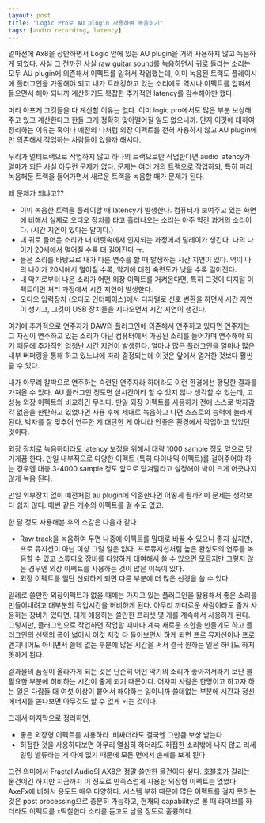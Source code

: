 ```yaml
---
layout: post
title: "Logic Pro로 AU plugin 사용하여 녹음하기"
tags: [audio recording, latency]
---
```


얼마전에 Ax8을 장만하면서 Logic 안에 있는 AU plugin을 거의 사용하지 않고 녹음하게 되었다. 사실 그 전까진 사실 raw guitar sound를 녹음하면서 귀로 들리는 소리는 모두 AU plugin에 의존해서 이펙트를 입혀서 작업했는데, 이미 녹음된 트랙도 플레이시에 플러그인을 가동해야 되고 내가 트래킹하고 있는 소리에도 역시나 이펙트를 입혀서 들으면서 해야 되니까 계산하기도 복잡한 추가적인 latency를 감수해야만 했다. 

머리 아프게 그것들을 다 계산할 이유는 없다. 이미 logic pro에서도 많은 부분 보상해주고 있고 계산한다고 한들 그게 정확히 맞아떨어질 일도 없으니까. 단지 이것에 대하여 정리하는 이유는 혹여나 예전의 나처럼 외장 이펙트를 전혀 사용하지 않고 AU plugin에만 의존해서 작업하는 사람들이 있을까 해서다. 

우리가 멀티트랙으로 작업하지 않고 하나의 트랙으로만 작업한다면 audio latency가 얼마가 되든 사실 아무런 문제가 없다. 문제는 여러 개의 트랙으로 작업하되, 특히 미리 녹음해둔 트랙을 들어가면서 새로운 트랙을 녹음할 때가 문제가 된다. 

왜 문제가 되냐고??

- 이미 녹음한 트랙을 플레이할 때 latency가 발생한다. 컴퓨터가 보여주고 있는 화면에 비해서 실제로 오디오 장치를 타고 흘러나오는 소리는 아주 약간 과거의 소리이다. (시간 지연이 있다는 말이다.)
- 내 귀로 들어온 소리가 내 머릿속에서 인지되는 과정에서 딜레이가 생긴다. 나의 나이가 20세에서 멀어질 수록 더 길어진다 ㅠ.
- 들은 소리를 바탕으로 내가 다른 연주를 할 때 발생하는 시간 지연이 있다. 역이 나의 나이가 20세에서 멀어질 수록, 악기에 대한 숙련도가 낮을 수록 길어진다.
- 내 악기로부터 나온 소리가 어떤 외장 이펙트를 거켜온다면, 특히 그것이 디지털 이펙트이면 처리 과정에서 시간 지연이 발생한다. 
- 오디오 입력장치 (오디오 인터페이스)에서 디지털로 신호 변환을 하면서 시간 지연이 생기고, 그것이 USB 장치들을 지나오면서 시간 지연이 생긴다.

여기에 추가적으로 연주자가 DAW의 플러그인에 의존해서 연주하고 있다면 연주자는 그 자신이 연주하고 있는 소리가 아닌 컴퓨터에서 가공된 소리를 들어가며 연주해야 되기 때문에 추가적인 엄청난 시간 지연이 발생한다. 얼마나 많은 플러그인을 얼마나 많은 내부 버퍼링을 통해 하고 있느냐에 따라 결정되는데 이것은 앞에서 열거한 것보다 훨씬 클 수 있다.

내가 아무리 칼박으로 연주하는 숙련된 연주자라 하더라도 이런 환경에선 황당한 결과를 가져올 수 있다. AU 플러그인 정도면 실시간이라 할 수 있지 않나 생각할 수 있는데, 고성능 외장 이펙트와 비교하긴 무리다. 만일 외장 이펙트를 사용하기 전에 스스로 박자감각 없음을 한탄하고 있었다면 사용 후에 제대로 녹음하고 나면 스스로의 능력에 놀라게 된다. 박자를 잘 맞추어 연주한 게 대단한 게 아니라 안좋은 환경에서 작업하고 있었단 것이다. 

외장 장치로 녹음하더라도 latency 보정을 위해서 대략 1000 sample 정도 앞으로 당기게끔 한다. 만일 내부적으로 다양한 이펙트 (특히 다이내믹 이펙트)를 걸어주어야 하는 경우엔 대충 3-4000 sample 정도 앞으로 당겨달라고 설정해야 박이 크게 어긋나지 않게 녹음 된다. 

만일 외부장치 없이 예전처럼 au plugin에 의존한다면 어떻게 될까? 이 문제는 생각보다 쉽지 않다. 매번 같은 개수의 이펙트를 걸 수도 없고. 

한 달 정도 사용해본 후의 소감은 다음과 같다.

- Raw track을 녹음하여 두면 나중에 이펙트를 맘대로 바꿀 수 있으니 좋지 싶지만, 프로 뮤지션이 아닌 이상 그럴 일은 없다. 프로뮤지션처럼 높은 완성도의 연주를 녹음할 수 있고 스튜디오 장비를 다양하게 대여해서 쓸 수 있으면 모르지만 그렇지 않은 경우엔 외장 이펙트를 사용하는 것이 많은 이득이 있다.
- 외장 이펙트를 일단 신뢰하게 되면 다른 부분에 더 많은 신경을 쓸 수 있다.

일례로 쓸만한 외장이펙트가 없을 때에는 가지고 있는 플러그인을 활용해서 좋은 소리를 만들어내려고 대부분의 작업시간을 허비하게 된다. 아무리 까다로운 사람이라도 즐겨 사용하는 장비가 있다면, 대개 애용하는 쓸만한 프리셋 몇 개를 계속해서 사용하게 된다. 그렇지만, 플러그인으로 작업하면 작업할 때마다 계속 새로운 조합을 만들기도 하고 플러그인의 선택의 폭이 넓어서 이것 저것 다 들어보면서 하게 되면 프로 뮤지션이나 프로 엔지니어도 아니면서 쓸데 없는 부분에 많은 시간을 써서 결국 원하는 일은 하나도 하지 못하게 된다. 

결과물의 품질이 올라가게 되는 것은 단순히 어떤 악기의 소리가 좋아져서라기 보단 불필요한 부분에 허비하는 시간이 줄게 되기 때문이다. 어차피 사람은 한명이고 하고자 하는 일은 다람들 대 여섯 이상이 붙어서 해야하는 일이니까 쓸데없는 부분에 시간과 정신에너지를 쏟다보면 아무것도 할 수 없게 되는 것이다. 

그래서 마지막으로 정리하면,
- 좋은 외장형 이펙트를 사용하라. 비싸더라도 결국엔 그만큼 보상 받는다.
- 허접한 것을 사용하다보면 아무리 열심히 하더라도 허접한 소리밖에 나지 않고 리세일링 벨류라는 게 아예 없기 때문에 모든 면에서 손해를 보게 된다.

그런 의미에서 Fractal Audio의 AX8은 정말 쓸만한 물건이다 싶다. 호불호가 갈리는 물건이긴 하지만 지금까지 이 정도로 만족스럽게 사용한 외장형 이펙트는 없었다. AxeFx에 비해서 용도도 매우 다양하다. 시스템 부하 때문에 많은 이펙트를 걸지 못하는 것은 post processing으로 충분히 가능하고, 현재의 capability로 볼 때 라이브를 하더라도 이펙트를 x떡칠한다 소리를 듣고도 남을 정도로 훌륭하다. 
